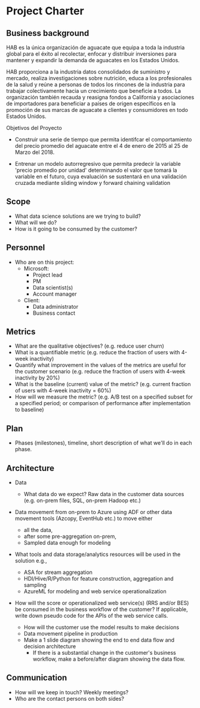 # Project Charter

## Business background
HAB es la única organización de aguacate que equipa a toda la industria global para el éxito al recolectar, enfocar y distribuir inversiones para mantener y expandir la demanda de aguacates en los Estados Unidos.

HAB proporciona a la industria datos consolidados de suministro y mercado, realiza investigaciones sobre nutrición, educa a los profesionales de la salud y reúne a personas de todos los rincones de la industria para trabajar colectivamente hacia un crecimiento que beneficie a todos. La organización también recauda y reasigna fondos a California y asociaciones de importadores para beneficiar a países de origen específicos en la promoción de sus marcas de aguacate a clientes y consumidores en todo Estados Unidos.

Objetivos del Proyecto

* Construir una serie de tiempo que permita identifcar el comportamiento del precio promedio del aguacate entre el 4 de enero de 2015 al 25 de Marzo del 2018.

* Entrenar un modelo autorregresivo que permita predecir la variable 'precio promedio por unidad' determinando el valor que tomará la variable en el futuro, cuya evaluación se sustentará en una validación cruzada mediante sliding window y forward chaining validation




## Scope
* What data science solutions are we trying to build?
* What will we do?
* How is it going to be consumed by the customer?

## Personnel
* Who are on this project:
	* Microsoft:
		* Project lead
		* PM
		* Data scientist(s)
		* Account manager
	* Client:
		* Data administrator
		* Business contact
	
## Metrics
* What are the qualitative objectives? (e.g. reduce user churn)
* What is a quantifiable metric  (e.g. reduce the fraction of users with 4-week inactivity)
* Quantify what improvement in the values of the metrics are useful for the customer scenario (e.g. reduce the  fraction of users with 4-week inactivity by 20%) 
* What is the baseline (current) value of the metric? (e.g. current fraction of users with 4-week inactivity = 60%)
* How will we measure the metric? (e.g. A/B test on a specified subset for a specified period; or comparison of performance after implementation to baseline)

## Plan
* Phases (milestones), timeline, short description of what we'll do in each phase.

## Architecture
* Data
  * What data do we expect? Raw data in the customer data sources (e.g. on-prem files, SQL, on-prem Hadoop etc.)
* Data movement from on-prem to Azure using ADF or other data movement tools (Azcopy, EventHub etc.) to move either
  * all the data, 
  * after some pre-aggregation on-prem,
  * Sampled data enough for modeling 

* What tools and data storage/analytics resources will be used in the solution e.g.,
  * ASA for stream aggregation
  * HDI/Hive/R/Python for feature construction, aggregation and sampling
  * AzureML for modeling and web service operationalization
* How will the score or operationalized web service(s) (RRS and/or BES) be consumed in the business workflow of the customer? If applicable, write down pseudo code for the APIs of the web service calls.
  * How will the customer use the model results to make decisions
  * Data movement pipeline in production
  * Make a 1 slide diagram showing the end to end data flow and decision architecture
    * If there is a substantial change in the customer's business workflow, make a before/after diagram showing the data flow.

## Communication
* How will we keep in touch? Weekly meetings?
* Who are the contact persons on both sides?
